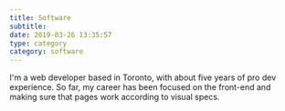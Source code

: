 ```yaml
---
title: Software
subtitle:
date: 2019-03-26 13:35:57
type: category
category: software
---
```


I'm a web developer based in Toronto, with about five years of pro dev experience.
So far, my career has been focused on the front-end and making sure that pages work according to visual specs.
